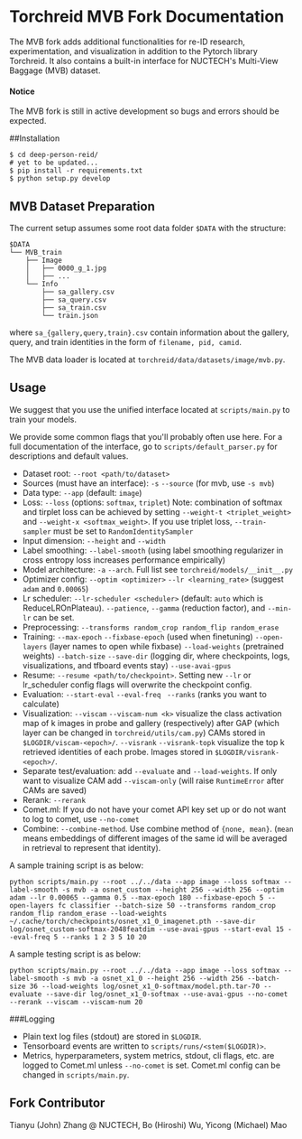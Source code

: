 # Torchreid MVB Fork Documentation
The MVB fork adds additional functionalities for re-ID research, experimentation, and visualization in addition to the Pytorch library Torchreid. It also contains a built-in interface for NUCTECH's Multi-View Baggage (MVB) dataset.

#### Notice
The MVB fork is still in active development so bugs and errors should be expected.

##Installation
```shell
$ cd deep-person-reid/
# yet to be updated...
$ pip install -r requirements.txt  
$ python setup.py develop
```

## MVB Dataset Preparation
The current setup assumes some root data folder `$DATA` with the structure:

``` shell
$DATA
└── MVB_train
    ├── Image
    │   ├── 0000_g_1.jpg
    │   ├── ...
    └── Info
        ├── sa_gallery.csv
        ├── sa_query.csv
        ├── sa_train.csv
        └── train.json
```

where `sa_{gallery,query,train}.csv` contain information about the gallery, query, and train identities in the form of `filename, pid, camid`.

The MVB data loader is located at `torchreid/data/datasets/image/mvb.py`.

## Usage
We suggest that you use the unified interface located at `scripts/main.py` to train your models. 

We provide some common flags that you'll probably often use here. For a full documentation of the interface, go to `scripts/default_parser.py` for descriptions and default values.

* Dataset root: `--root <path/to/dataset>`
* Sources (must have an interface): `-s` `--source` (for mvb, use `-s mvb`)
* Data type: `--app` (default: `image`)
* Loss: `--loss` (options: `softmax`, `triplet`) Note: combination of softmax and tirplet loss can be achieved by setting `--weight-t <triplet_weight>` and `--weight-x <softmax_weight>`. If you use triplet loss, `--train-sampler` must be set to `RandomIdentitySampler`
* Input dimension: `--height` and `--width`
* Label smoothing: `--label-smooth` (using label smoothing regularizer in cross entropy loss increases performance empirically)
* Model architecture: `-a` `--arch`. Full list see `torchreid/models/__init__.py`
* Optimizer config: `--optim <optimizer>` `--lr <learning_rate>` (suggest `adam` and `0.00065`)
* Lr scheduler: `--lr-scheduler <scheduler>` (default: `auto` which is ReduceLROnPlateau). `--patience`, `--gamma` (reduction factor), and `--min-lr` can be set. 
* Preprocessing: `--transforms random_crop random_flip random_erase`
* Training: `--max-epoch` `--fixbase-epoch` (used when finetuning) `--open-layers` (layer names to open while fixbase) `--load-weights` (pretrained weights) `--batch-size`  `--save-dir` (logging dir, where checkpoints, logs, visualizations, and tfboard events stay) `--use-avai-gpus`
* Resume: `--resume <path/to/checkpoint>`. Setting new `--lr` or lr_scheduler config flags will overwrite the checkpoint config. 
* Evaluation: `--start-eval` `--eval-freq` ` --ranks` (ranks you want to calculate)
* Visualization: `--viscam` `--viscam-num <k>` visualize the class activation map of k images in probe and gallery (respectively) after GAP (which layer can be changed in `torchreid/utils/cam.py`) CAMs stored in `$LOGDIR/viscam-<epoch>/`. `--visrank` `--visrank-topk` visualize the top k retrieved identities of each probe. Images stored in `$LOGDIR/visrank-<epoch>/`.
* Separate test/evaluation: add `--evaluate` and `--load-weights`. If only want to visualize CAM add `--viscam-only` (will raise `RuntimeError` after CAMs are saved)
* Rerank: `--rerank`
* Comet.ml: If you do not have your comet API key set up or do not want to log to comet, use `--no-comet` 
* Combine: `--combine-method`. Use combine method of `{none, mean}`. (`mean` means embeddings of different images of the same id will be averaged in retrieval to represent that identity).

A sample training script is as below:

```shell
python scripts/main.py --root ../../data --app image --loss softmax --label-smooth -s mvb -a osnet_custom --height 256 --width 256 --optim adam --lr 0.00065 --gamma 0.5 --max-epoch 180 --fixbase-epoch 5 --open-layers fc classifier --batch-size 50 --transforms random_crop random_flip random_erase --load-weights ~/.cache/torch/checkpoints/osnet_x1_0_imagenet.pth --save-dir log/osnet_custom-softmax-2048featdim --use-avai-gpus --start-eval 15 --eval-freq 5 --ranks 1 2 3 5 10 20
```

A sample testing script is as below:

```shell
python scripts/main.py --root ../../data --app image --loss softmax --label-smooth -s mvb -a osnet_x1_0 --height 256 --width 256 --batch-size 36 --load-weights log/osnet_x1_0-softmax/model.pth.tar-70 --evaluate --save-dir log/osnet_x1_0-softmax --use-avai-gpus --no-comet --rerank --viscam --viscam-num 20
```


###Logging
* Plain text log files (stdout) are stored in `$LOGDIR`.
* Tensorboard events are written to `scripts/runs/<stem($LOGDIR)>`.
* Metrics, hyperparameters, system metrics, stdout, cli flags, etc. are logged to Comet.ml unless `--no-comet` is set. Comet.ml config can be changed in `scripts/main.py`.

## Fork Contributor
Tianyu (John) Zhang @ NUCTECH, Bo (Hiroshi) Wu, Yicong (Michael) Mao



